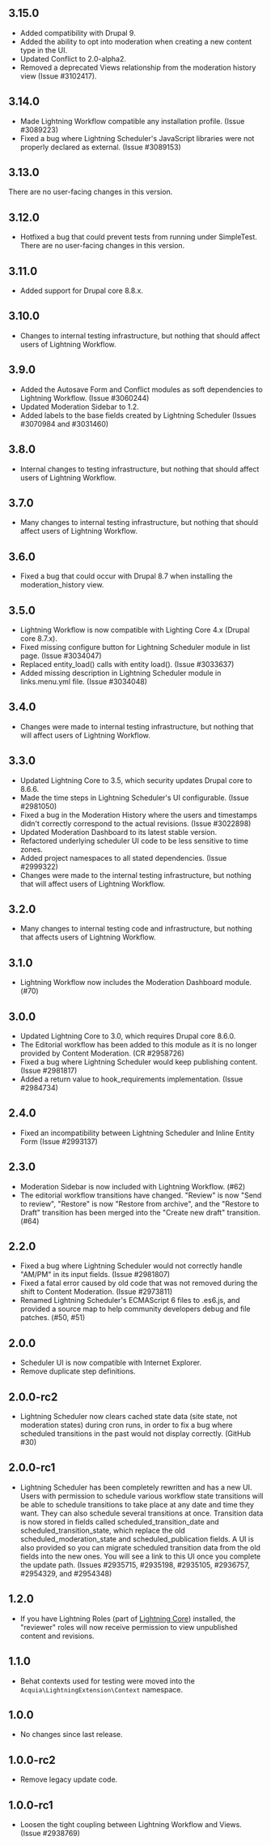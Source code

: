 ## 3.15.0
* Added compatibility with Drupal 9.
* Added the ability to opt into moderation when creating a new content type in
  the UI.
* Updated Conflict to 2.0-alpha2.
* Removed a deprecated Views relationship from the moderation history view
  (Issue #3102417).

## 3.14.0
* Made Lightning Workflow compatible any installation profile.
  (Issue #3089223)
* Fixed a bug where Lightning Scheduler's JavaScript libraries were not
  properly declared as external. (Issue #3089153)

## 3.13.0
There are no user-facing changes in this version.

## 3.12.0
* Hotfixed a bug that could prevent tests from running under SimpleTest. There
  are no user-facing changes in this version.

## 3.11.0
* Added support for Drupal core 8.8.x.

## 3.10.0
* Changes to internal testing infrastructure, but nothing that should 
  affect users of Lightning Workflow.

## 3.9.0
* Added the Autosave Form and Conflict modules as soft dependencies to
  Lightning Workflow. (Issue #3060244)
* Updated Moderation Sidebar to 1.2.
* Added labels to the base fields created by Lightning Scheduler
  (Issues #3070984 and #3031460)

## 3.8.0
* Internal changes to testing infrastructure, but nothing that
  should affect users of Lightning Workflow.

## 3.7.0
* Many changes to internal testing infrastructure, but nothing that
  should affect users of Lightning Workflow.

## 3.6.0
* Fixed a bug that could occur with Drupal 8.7 when installing the
  moderation_history view.

## 3.5.0
* Lightning Workflow is now compatible with Lighting Core 4.x
  (Drupal core 8.7.x).
* Fixed missing configure button for Lightning Scheduler module in list page.
  (Issue #3034047)
* Replaced entity_load() calls with entity load(). (Issue #3033637)
* Added missing description in Lightning Scheduler module in links.menu.yml
  file. (Issue #3034048)

## 3.4.0
* Changes were made to internal testing infrastructure, but nothing that will
  affect users of Lightning Workflow.

## 3.3.0
* Updated Lightning Core to 3.5, which security updates Drupal core to 8.6.6.
* Made the time steps in Lightning Scheduler's UI configurable. (Issue #2981050)
* Fixed a bug in the Moderation History where the users and timestamps didn't
  correctly correspond to the actual revisions. (Issue #3022898)
* Updated Moderation Dashboard to its latest stable version.
* Refactored underlying scheduler UI code to be less sensitive to time zones.
* Added project namespaces to all stated dependencies. (Issue #2999322)
* Changes were made to the internal testing infrastructure, but nothing that
  will affect users of Lightning Workflow.

## 3.2.0
* Many changes to internal testing code and infrastructure, but nothing that
  affects users of Lightning Workflow.

## 3.1.0
* Lightning Workflow now includes the Moderation Dashboard module. (#70)

## 3.0.0
* Updated Lightning Core to 3.0, which requires Drupal core 8.6.0.
* The Editorial workflow has been added to this module as it is no longer
  provided by Content Moderation. (CR #2958726)
* Fixed a bug where Lightning Scheduler would keep publishing content.
  (Issue #2981817)
* Added a return value to hook_requirements implementation. (Issue #2984734)

## 2.4.0
* Fixed an incompatibility between Lightning Scheduler and Inline Entity Form
  (Issue #2993137)

## 2.3.0
* Moderation Sidebar is now included with Lightning Workflow. (#62)
* The editorial workflow transitions have changed. "Review" is now "Send to
  review", "Restore" is now "Restore from archive", and the "Restore to Draft"
  transition has been merged into the "Create new draft" transition. (#64)

## 2.2.0
* Fixed a bug where Lightning Scheduler would not correctly handle "AM/PM" in
  its input fields. (Issue #2981807)
* Fixed a fatal error caused by old code that was not removed during the shift
  to Content Moderation. (Issue #2973811)
* Renamed Lightning Scheduler's ECMAScript 6 files to .es6.js, and provided a
  source map to help community developers debug and file patches. (#50, #51)

## 2.0.0
* Scheduler UI is now compatible with Internet Explorer.
* Remove duplicate step definitions.

## 2.0.0-rc2
* Lightning Scheduler now clears cached state data (site state, not
  moderation states) during cron runs, in order to fix a bug where
  scheduled transitions in the past would not display correctly. (GitHub #30)

## 2.0.0-rc1
* Lightning Scheduler has been completely rewritten and has a new UI. Users
  with permission to schedule various workflow state transitions will be able
  to schedule transitions to take place at any date and time they want. They
  can also schedule several transitions at once. Transition data is now stored
  in fields called scheduled_transition_date and scheduled_transition_state,
  which replace the old scheduled_moderation_state and scheduled_publication
  fields. A UI is also provided so you can migrate scheduled transition data
  from the old fields into the new ones. You will see a link to this UI once
  you complete the update path. (Issues #2935715, #2935198, #2935105, #2936757, #2954329, and #2954348)

## 1.2.0
* If you have Lightning Roles
  (part of [Lightning Core](https://drupal.org/project/lightning_core))
  installed, the "reviewer" roles will now receive permission to view
  unpublished content and revisions.

## 1.1.0
* Behat contexts used for testing were moved into the
  `Acquia\LightningExtension\Context` namespace.

## 1.0.0
* No changes since last release.

## 1.0.0-rc2
* Remove legacy update code.

## 1.0.0-rc1
* Loosen the tight coupling between Lightning Workflow and Views.
  (Issue #2938769)
